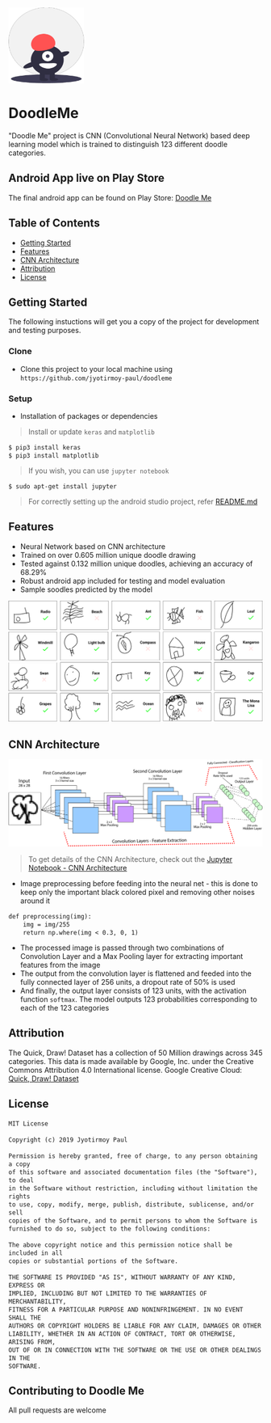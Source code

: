 <img src="https://github.com/jyotirmoy-paul/DoodleMe/blob/master/drawable-assets/icon.png" width="150" />

# DoodleMe
"Doodle Me" project is CNN (Convolutional Neural Network) based deep learning model which is trained to distinguish 123 different doodle categories.

## Android App live on Play Store
The final android app can be found on Play Store: [Doodle Me](https://play.google.com/store/apps/details?id=paul.cipherresfeber.doodleme)

## Table of Contents
- [Getting Started](#getting-started)
- [Features](#features)
- [CNN Architecture](#cnn-architecture)
- [Attribution](#attribution)
- [License](#license)

## Getting Started
The following instuctions will get you a copy of the project for development and testing purposes.

### Clone
- Clone this project to your local machine using `https://github.com/jyotirmoy-paul/doodleme`

### Setup
- Installation of packages or dependencies
> Install or update `keras` and `matplotlib`
```shell
$ pip3 install keras
$ pip3 install matplotlib
```
> If you wish, you can use `jupyter notebook`
```shell
$ sudo apt-get install jupyter
```
> For correctly setting up the android studio project, refer [README.md](https://github.com/jyotirmoy-paul/DoodleMe/blob/master/DoodleMeApp/README.md)

## Features
- Neural Network based on CNN architecture
- Trained on over 0.605 million unique doodle drawing
- Tested against 0.132 million unique doodles, achieving an accuracy of 68.29%
- Robust android app included for testing and model evaluation
- Sample soodles predicted by the model
<img src="https://github.com/jyotirmoy-paul/DoodleMe/blob/master/drawable-assets/doodles.png"/>

## CNN Architecture

<img src="https://github.com/jyotirmoy-paul/DoodleMe/blob/master/drawable-assets/cnn-architecture.png"/>

> To get details of the CNN Architecture, check out the [Jupyter Notebook - CNN Architecture](https://github.com/jyotirmoy-paul/DoodleMe/blob/master/cnn_model_v6_28_123.ipynb)

- Image preprocessing before feeding into the neural net - this is done to keep only the important black colored pixel and removing other noises around it
```
def preprocessing(img):
    img = img/255
    return np.where(img < 0.3, 0, 1)
```
- The processed image is passed through two combinations of Convolution Layer and a Max Pooling layer for extracting important features from the image
- The output from the convolution layer is flattened and feeded into the fully connected layer of 256 units, a dropout rate of 50% is used
- And finally, the output layer consists of 123 units, with the activation function `softmax`. The model outputs 123 probabilities corresponding to each of the 123 categories

## Attribution

The Quick, Draw! Dataset has a collection of 50 Million drawings across 345 categories.
This data is made available by Google, Inc. under the Creative Commons Attribution 4.0 International license.
Google Creative Cloud: [Quick, Draw! Dataset](https://github.com/googlecreativelab/quickdraw-dataset)


## License
```
MIT License

Copyright (c) 2019 Jyotirmoy Paul

Permission is hereby granted, free of charge, to any person obtaining a copy
of this software and associated documentation files (the "Software"), to deal
in the Software without restriction, including without limitation the rights
to use, copy, modify, merge, publish, distribute, sublicense, and/or sell
copies of the Software, and to permit persons to whom the Software is
furnished to do so, subject to the following conditions:

The above copyright notice and this permission notice shall be included in all
copies or substantial portions of the Software.

THE SOFTWARE IS PROVIDED "AS IS", WITHOUT WARRANTY OF ANY KIND, EXPRESS OR
IMPLIED, INCLUDING BUT NOT LIMITED TO THE WARRANTIES OF MERCHANTABILITY,
FITNESS FOR A PARTICULAR PURPOSE AND NONINFRINGEMENT. IN NO EVENT SHALL THE
AUTHORS OR COPYRIGHT HOLDERS BE LIABLE FOR ANY CLAIM, DAMAGES OR OTHER
LIABILITY, WHETHER IN AN ACTION OF CONTRACT, TORT OR OTHERWISE, ARISING FROM,
OUT OF OR IN CONNECTION WITH THE SOFTWARE OR THE USE OR OTHER DEALINGS IN THE
SOFTWARE.
```

## Contributing to Doodle Me
All pull requests are welcome

